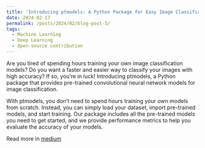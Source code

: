 ```yaml
---
title: 'Introducing ptmodels: A Python Package for Easy Image Classification using Pre-trained Models'
date: 2024-02-17
permalink: /posts/2024/02/blog-post-5/
tags:
  - Machine Learning
  - Deep Learning 
  - Open-source contribution
---
```


Are you tired of spending hours training your own image classification models? Do you want a faster and easier way to classify your images with high accuracy? If so, you’re in luck! Introducing ptmodels, a Python package that provides pre-trained convolutional neural network models for image classification.

With ptmodels, you don’t need to spend hours training your own models from scratch. Instead, you can simply load your dataset, import pre-trained models, and start training. Our package includes all the pre-trained models you need to get started, and we provide performance metrics to help you evaluate the accuracy of your models.

Read more in [medium](https://medium.com/@rafsunsheikh116/introducing-ptmodels-a-python-package-for-easy-image-classification-using-pre-trained-models-510d6cd1c7c7)
